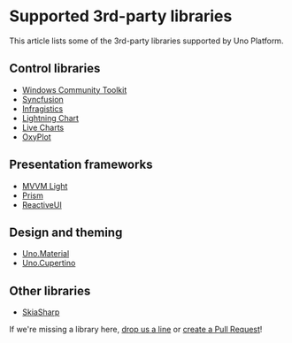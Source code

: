 # Supported 3rd-party libraries

This article lists some of the 3rd-party libraries supported by Uno Platform.

## Control libraries

 * [Windows Community Toolkit](uno-community-toolkit.md)
 * [Syncfusion](https://github.com/syncfusion/Uno.SfChart)
 * [Infragistics](https://www.infragistics.com/products/uno-platform)
 * [Lightning Chart](https://platform.uno/blog/lightningchart-introduces-uno-platform-support/)
 * [Live Charts](https://platform.uno/blog/livecharts-announces-support-for-uno-platform/)
 * [OxyPlot](https://github.com/HavenDV/H.OxyPlot)

## Presentation frameworks

 * [MVVM Light](https://github.com/unoplatform/uno.mvvmlight)
 * [Prism](https://prismlibrary.com/)
 * [ReactiveUI](https://www.reactiveui.net/)

## Design and theming

 * [Uno.Material](features/uno-material.md)
 * [Uno.Cupertino](features/uno-cupertino.md)

## Other libraries

 * [SkiaSharp](https://www.nuget.org/packages/SkiaSharp.Views.Uno)

If we're missing a library here, [drop us a line](https://github.com/unoplatform/uno/issues/new/choose) or [create a Pull Request](https://github.com/unoplatform/uno/blob/master/doc/articles/supported-libraries.md)!
